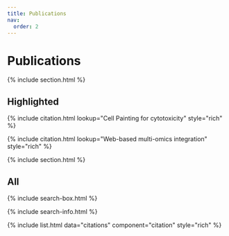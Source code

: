 ```yaml
---
title: Publications
nav:
  order: 2
---
```


# Publications

{% include section.html %}

## Highlighted

{% include citation.html lookup="Cell Painting for cytotoxicity" style="rich" %}

{% include citation.html lookup="Web-based multi-omics integration" style="rich" %}

{% include section.html %}

## All

{% include search-box.html %}

{% include search-info.html %}

{% include list.html data="citations" component="citation" style="rich" %}
